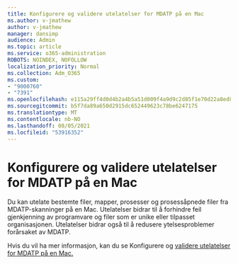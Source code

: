 ```yaml
---
title: Konfigurere og validere utelatelser for MDATP på en Mac
ms.author: v-jmathew
author: v-jmathew
manager: dansimp
audience: Admin
ms.topic: article
ms.service: o365-administration
ROBOTS: NOINDEX, NOFOLLOW
localization_priority: Normal
ms.collection: Adm_O365
ms.custom:
- "9000760"
- "7391"
ms.openlocfilehash: e115a29ff4d0d4b2a4b5a51d009f4a9d9c2d85f1e70d22a8ed804ce40ca7b4ee
ms.sourcegitcommit: b5f7da89a650d2915dc652449623c78be6247175
ms.translationtype: MT
ms.contentlocale: nb-NO
ms.lasthandoff: 08/05/2021
ms.locfileid: "53916352"
---
```

# <a name="configure-and-validate-exclusions-for-mdatp-on-a-mac"></a>Konfigurere og validere utelatelser for MDATP på en Mac

Du kan utelate bestemte filer, mapper, prosesser og prosessåpnede filer fra MDATP-skanninger på en Mac. Utelatelser bidrar til å forhindre feil gjenkjenning av programvare og filer som er unike eller tilpasset organisasjonen. Utelatelser bidrar også til å redusere ytelsesproblemer forårsaket av MDATP.

Hvis du vil ha mer informasjon, kan du se Konfigurere og [validere utelatelser for MDATP på en Mac.](https://go.microsoft.com/fwlink/?linkid=2144616)
